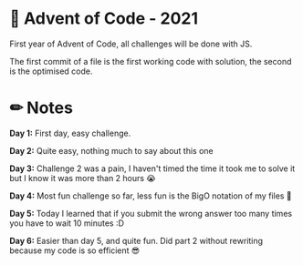 # 🎄 Advent of Code - 2021
First year of Advent of Code, all challenges will be done with JS.

The first commit of a file is the first working code with solution, the second is the optimised code.

# ✏ Notes
**Day 1:** First day, easy challenge.

**Day 2:** Quite easy, nothing much to say about this one

**Day 3:** Challenge 2 was a pain, I haven't timed the time it took me to solve it but I know it was more than 2 hours 😭

**Day 4:** Most fun challenge so far, less fun is the BigO notation of my files 😬

**Day 5:** Today I learned that if you submit the wrong answer too many times you have to wait 10 minutes :D

**Day 6:** Easier than day 5, and quite fun. Did part 2 without rewriting because my code is so efficient 😎